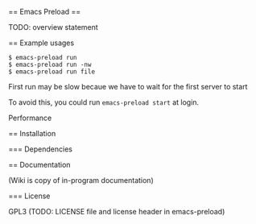 == Emacs Preload ==

TODO: overview statement

== Example usages

```
$ emacs-preload run
$ emacs-preload run -nw
$ emacs-preload run file
```

First run may be slow becaue we have to wait for the first server to start

To avoid this, you could run `emacs-preload start` at login.

Performance

== Installation

=== Dependencies

== Documentation

(Wiki is copy of in-program documentation)

=== License

GPL3
(TODO: LICENSE file and license header in emacs-preload)
